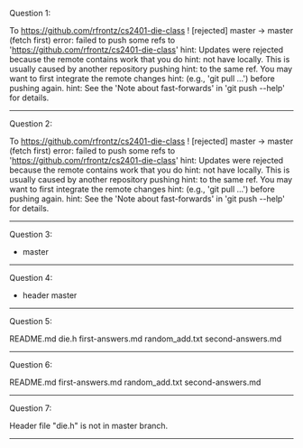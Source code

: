 Question 1:

To https://github.com/rfrontz/cs2401-die-class
 ! [rejected]        master -> master (fetch first)
error: failed to push some refs to 'https://github.com/rfrontz/cs2401-die-class'
hint: Updates were rejected because the remote contains work that you do
hint: not have locally. This is usually caused by another repository pushing
hint: to the same ref. You may want to first integrate the remote changes
hint: (e.g., 'git pull ...') before pushing again.
hint: See the 'Note about fast-forwards' in 'git push --help' for details.

-----------------------------------------------------------------------------------

Question 2:

To https://github.com/rfrontz/cs2401-die-class
 ! [rejected]        master -> master (fetch first)
error: failed to push some refs to 'https://github.com/rfrontz/cs2401-die-class'
hint: Updates were rejected because the remote contains work that you do
hint: not have locally. This is usually caused by another repository pushing
hint: to the same ref. You may want to first integrate the remote changes
hint: (e.g., 'git pull ...') before pushing again.
hint: See the 'Note about fast-forwards' in 'git push --help' for details.

-----------------------------------------------------------------------------------

Question 3:

* master

-----------------------------------------------------------------------------------

Question 4:

* header
  master

-----------------------------------------------------------------------------------

Question 5:

README.md  die.h  first-answers.md  random_add.txt  second-answers.md

-----------------------------------------------------------------------------------

Question 6:

README.md  first-answers.md  random_add.txt  second-answers.md

-----------------------------------------------------------------------------------

Question 7:

Header file "die.h" is not in master branch.

-----------------------------------------------------------------------------------

